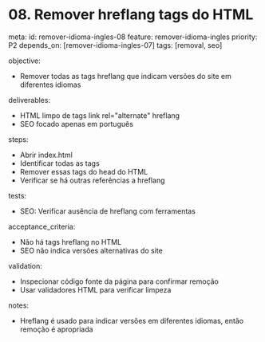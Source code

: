# 08. Remover hreflang tags do HTML

meta:
id: remover-idioma-ingles-08
feature: remover-idioma-ingles
priority: P2
depends_on: [remover-idioma-ingles-07]
tags: [removal, seo]

objective:

- Remover todas as tags hreflang que indicam versões do site em diferentes idiomas

deliverables:

- HTML limpo de tags link rel="alternate" hreflang
- SEO focado apenas em português

steps:

- Abrir index.html
- Identificar todas as tags <link rel="alternate" hreflang="...">
- Remover essas tags do head do HTML
- Verificar se há outras referências a hreflang

tests:

- SEO: Verificar ausência de hreflang com ferramentas

acceptance_criteria:

- Não há tags hreflang no HTML
- SEO não indica versões alternativas do site

validation:

- Inspecionar código fonte da página para confirmar remoção
- Usar validadores HTML para verificar limpeza

notes:

- Hreflang é usado para indicar versões em diferentes idiomas, então remoção é apropriada
